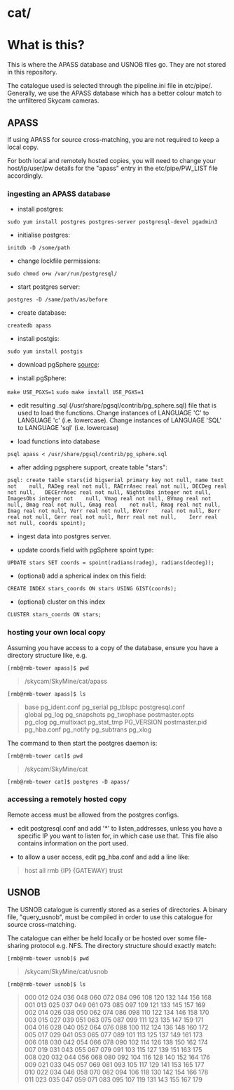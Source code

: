 cat/
=============

# What is this?

This is where the APASS database and USNOB files go. They are not stored in 
this repository. 

The catalogue used is selected through the pipeline.ini file in etc/pipe/. 
Generally, we use the APASS database which has a better colour match to 
the unfiltered Skycam cameras. 

## APASS

If using APASS for source cross-matching, you are not required to keep a 
local copy. 

For both local and remotely hosted copies, you will need to change your 
host/ip/user/pw details for the "apass" entry in the etc/pipe/PW_LIST file 
accordingly.

### ingesting an APASS database

* install postgres:

`sudo yum install postgres postgres-server postgresql-devel pgadmin3`

* initialise postgres:

`initdb -D /some/path`

* change lockfile permissions:

`sudo chmod o+w /var/run/postgresql/`

* start postgres server:

`postgres -D /same/path/as/before`

* create database:

`createdb apass`

* install postgis:

`sudo yum install postgis`

* download pgSphere [source](http://pgfoundry.org/frs/?group_id=1000240&release_id=1577#pgsphere-_1.1.1-title-content):

* install pgSphere:

`make USE_PGXS=1`
`sudo make install USE_PGXS=1`

* edit resulting .sql (/usr/share/pgsql/contrib/pg_sphere.sql) file that is 
used to load the functions. Change instances of LANGUAGE 'C' to LANGUAGE 'c' 
(i.e. lowercase). Change instances of LANGUAGE 'SQL' to LANGUAGE 'sql' 
(i.e. lowercase)

* load functions into database

`psql apass < /usr/share/pgsql/contrib/pg_sphere.sql`

* after adding pgsphere support, create table "stars":

`psql: create table stars(id bigserial primary key not null, name text not   
null, RADeg real not null, RAErrAsec real not null, DECDeg real not null,  
DECErrAsec real not null, NightsObs integer not null, ImagesObs integer not   
null, Vmag real not null, BVmag real not null, Bmag real not null, Gmag real   
not null, Rmag real not null, Imag real not null, Verr real not null, BVerr   
real not null, Berr real not null, Gerr real not null, Rerr real not null,   
Ierr real not null, coords spoint);`  

* ingest data into postgres server.

* update coords field with pgSphere spoint type:

`UPDATE stars SET coords = spoint(radians(radeg), radians(decdeg));`

* (optional) add a spherical index on this field:

`CREATE INDEX stars_coords ON stars USING GIST(coords);`

* (optional) cluster on this index

`CLUSTER stars_coords ON stars;`

### hosting your own local copy

Assuming you have access to a copy of the database, ensure you have a 
directory structure like, e.g.

`[rmb@rmb-tower apass]$ pwd`

> /skycam/SkyMine/cat/apass

`[rmb@rmb-tower apass]$ ls`

> base         pg\_ident.conf  pg\_serial     pg\_tblspc    postgresql.conf  
> global       pg\_log         pg\_snapshots  pg\_twophase  postmaster.opts  
> pg\_clog      pg\_multixact   pg\_stat_tmp   PG\_VERSION   postmaster.pid  
> pg\_hba.conf  pg\_notify      pg\_subtrans   pg\_xlog  

The command to then start the postgres daemon is:

`[rmb@rmb-tower cat]$ pwd`

> /skycam/SkyMine/cat

`[rmb@rmb-tower cat]$ postgres -D apass/`

### accessing a remotely hosted copy

Remote access must be allowed from the postgres configs.

* edit postgresql.conf and add '*' to listen_addresses, unless you have a 
specific IP you want to listen for, in which case use that. This file also
contains information on the port used.

* to allow a user access, edit pg_hba.conf and add a line like:

> host	all	rmb	{IP}	{GATEWAY}	trust

## USNOB

The USNOB catalogue is currently stored as a series of directories. A binary 
file, "query_usnob", must be compiled in order to use this catalogue for 
source cross-matching. 

The catalogue can either be held locally or be hosted over some 
file-sharing protocol e.g. NFS. The directory structure should exactly 
match:

`[rmb@rmb-tower usnob]$ pwd`

> /skycam/SkyMine/cat/usnob

`[rmb@rmb-tower usnob]$ ls`

> 000  012  024  036  048  060  072  084  096  108  120  132  144  156  168  
> 001  013  025  037  049  061  073  085  097  109  121  133  145  157  169  
> 002  014  026  038  050  062  074  086  098  110  122  134  146  158  170  
> 003  015  027  039  051  063  075  087  099  111  123  135  147  159  171  
> 004  016  028  040  052  064  076  088  100  112  124  136  148  160  172  
> 005  017  029  041  053  065  077  089  101  113  125  137  149  161  173  
> 006  018  030  042  054  066  078  090  102  114  126  138  150  162  174  
> 007  019  031  043  055  067  079  091  103  115  127  139  151  163  175  
> 008  020  032  044  056  068  080  092  104  116  128  140  152  164  176  
> 009  021  033  045  057  069  081  093  105  117  129  141  153  165  177  
> 010  022  034  046  058  070  082  094  106  118  130  142  154  166  178  
> 011  023  035  047  059  071  083  095  107  119  131  143  155  167  179  

